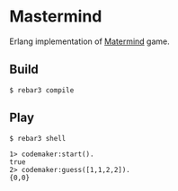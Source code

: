 # Mastermind

Erlang implementation of [Matermind](http://en.wikipedia.org/wiki/Mastermind_(board_game)) game.

## Build

    $ rebar3 compile

## Play

    $ rebar3 shell

    1> codemaker:start().
    true
    2> codemaker:guess([1,1,2,2]).
    {0,0}
